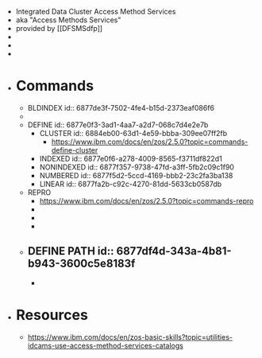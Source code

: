 - Integrated Data Cluster Access Method Services
- aka "Access Methods Services"
- provided by [[DFSMSdfp]]
-
-
-
- # Commands
	- BLDINDEX
	  id:: 6877de3f-7502-4fe4-b15d-2373eaf086f6
	-
	- DEFINE
	  id:: 6877e0f3-3ad1-4aa7-a2d7-068c7d4e2e7b
		- CLUSTER
		  id:: 6884eb00-63d1-4e59-bbba-309ee07ff2fb
			- https://www.ibm.com/docs/en/zos/2.5.0?topic=commands-define-cluster
		- INDEXED
		  id:: 6877e0f6-a278-4009-8565-f3711df822d1
		- NONINDEXED
		  id:: 6877f357-9738-47fd-a3ff-5fb2c09c1f90
		- NUMBERED
		  id:: 6877f5d2-5ccd-4169-bbb2-23c2fa3ba138
		- LINEAR
		  id:: 6877fa2b-c92c-4270-81dd-5633cb0587db
	- REPRO
		- https://www.ibm.com/docs/en/zos/2.5.0?topic=commands-repro
		-
		-
		-
	- DEFINE PATH
	  id:: 6877df4d-343a-4b81-b943-3600c5e8183f
		-
		-
- # Resources
	- https://www.ibm.com/docs/en/zos-basic-skills?topic=utilities-idcams-use-access-method-services-catalogs